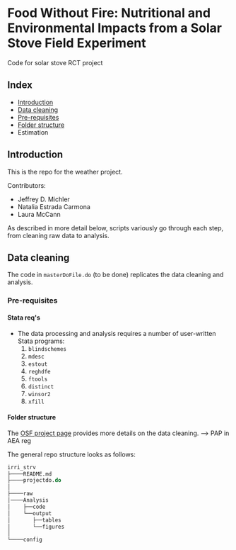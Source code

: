 # Food Without Fire: Nutritional and Environmental Impacts from a Solar Stove Field Experiment
Code for solar stove RCT project
 ## Index

 - [Introduction](#introduction)
 - [Data cleaning](#data-cleaning)
 - [Pre-requisites](#pre-requisites)
 - [Folder structure](#folder-structure)
 - Estimation

## Introduction

This is the repo for the weather project.<br>

Contributors:
* Jeffrey D. Michler
* Natalia Estrada Carmona
* Laura McCann

As described in more detail below, scripts variously
go through each step, from cleaning raw data to analysis.

## Data cleaning

The code in `masterDoFile.do` (to be done) replicates
    the data cleaning and analysis.

### Pre-requisites

#### Stata req's

  * The data processing and analysis requires a number of user-written
    Stata programs:
    1. `blindschemes`
    2. `mdesc`
    3. `estout`
    4. `reghdfe`
    5. `ftools`
    6. `distinct`
    7. `winsor2`
    8. `xfill`


#### Folder structure

The [OSF project page][1] provides more details on the data cleaning. --> PAP in AEA reg

The general repo structure looks as follows:<br>

```stata
irri_strv
├────README.md
├────projectdo.do
│    
├────raw          
│────Analysis          
│    ├──code
│    └──output
│       ├──tables
│       └──figures
│   
└────config
```

  [1]: https://osf.io/wkc3p/
